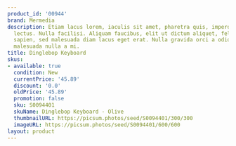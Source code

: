 ```yaml
---
product_id: '00944'
brand: Mermedia
description: Etiam lacus lorem, iaculis sit amet, pharetra quis, imperdiet sit amet,
  lectus. Nulla facilisi. Aliquam faucibus, elit ut dictum aliquet, felis nisl adipiscing
  sapien, sed malesuada diam lacus eget erat. Nulla gravida orci a odio. Pellentesque
  malesuada nulla a mi.
title: Dinglebop Keyboard
skus:
- available: true
  condition: New
  currentPrice: '45.89'
  discount: '0.0'
  oldPrice: '45.89'
  promotion: false
  sku: S0094401
  skuName: Dinglebop Keyboard - Olive
  thumbnailURL: https://picsum.photos/seed/S0094401/300/300
  imageURL: https://picsum.photos/seed/S0094401/600/600
layout: product
---
```

